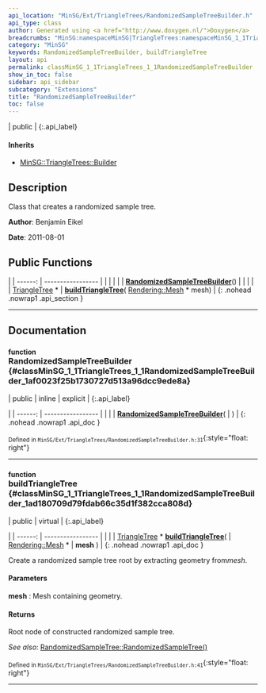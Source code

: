 ```yaml
---
api_location: "MinSG/Ext/TriangleTrees/RandomizedSampleTreeBuilder.h"
api_type: class
author: Generated using <a href="http://www.doxygen.nl/">Doxygen</a>
breadcrumbs: "MinSG:namespaceMinSG|TriangleTrees:namespaceMinSG_1_1TriangleTrees"
category: "MinSG"
keywords: RandomizedSampleTreeBuilder, buildTriangleTree
layout: api
permalink: classMinSG_1_1TriangleTrees_1_1RandomizedSampleTreeBuilder
show_in_toc: false
sidebar: api_sidebar
subcategory: "Extensions"
title: "RandomizedSampleTreeBuilder"
toc: false
---
```


| public |
{:.api_label}

#### Inherits

* [MinSG::TriangleTrees::Builder](classMinSG_1_1TriangleTrees_1_1Builder)


## Description



Class that creates a randomized sample tree.



**Author**: Benjamin Eikel



**Date**: 2011-08-01





## Public Functions

|
| ------: | ----------------- |
|  | |
|  | **[RandomizedSampleTreeBuilder](#classMinSG_1_1TriangleTrees_1_1RandomizedSampleTreeBuilder_1af0023f25b1730727d513a96dcc9ede8a)**() |
|  | |
| [TriangleTree](classMinSG_1_1TriangleTrees_1_1TriangleTree) * | **[buildTriangleTree](#classMinSG_1_1TriangleTrees_1_1RandomizedSampleTreeBuilder_1ad180709d79fdab66c35d1f382cca808d)**( [Rendering::Mesh](classRendering_1_1Mesh) * mesh) |
{: .nohead .nowrap1 .api_section }


-------------------------------------------------------------------

## Documentation

### <small>function</small><br/> RandomizedSampleTreeBuilder {#classMinSG_1_1TriangleTrees_1_1RandomizedSampleTreeBuilder_1af0023f25b1730727d513a96dcc9ede8a}

| public | inline | explicit |
{:.api_label}

|
| ------: | ----------------- |
|  |
|  **[RandomizedSampleTreeBuilder](#classMinSG_1_1TriangleTrees_1_1RandomizedSampleTreeBuilder_1af0023f25b1730727d513a96dcc9ede8a)**( |  ) |
{: .nohead .nowrap1 .api_doc }





<sub>Defined in `MinSG/Ext/TriangleTrees/RandomizedSampleTreeBuilder.h:31`</sub>{:style="float: right"}

-------------------------------------------------------------------

### <small>function</small><br/> buildTriangleTree {#classMinSG_1_1TriangleTrees_1_1RandomizedSampleTreeBuilder_1ad180709d79fdab66c35d1f382cca808d}

| public | virtual |
{:.api_label}

|
| ------: | ----------------- |
|  |
| [TriangleTree](classMinSG_1_1TriangleTrees_1_1TriangleTree) * **[buildTriangleTree](#classMinSG_1_1TriangleTrees_1_1RandomizedSampleTreeBuilder_1ad180709d79fdab66c35d1f382cca808d)**( |  [Rendering::Mesh](classRendering_1_1Mesh) * | **mesh** ) |
{: .nohead .nowrap1 .api_doc }



Create a randomized sample tree root by extracting geometry from*mesh*.


#### Parameters
**mesh**
:  Mesh containing geometry.




#### Returns
Root node of constructed randomized sample tree.



*See also*:  [RandomizedSampleTree::RandomizedSampleTree()](classMinSG_1_1TriangleTrees_1_1RandomizedSampleTree#classMinSG_1_1TriangleTrees_1_1RandomizedSampleTree_1a34f694a1b362fc6ef92315b08b214a9a) 





<sub>Defined in `MinSG/Ext/TriangleTrees/RandomizedSampleTreeBuilder.h:41`</sub>{:style="float: right"}

-------------------------------------------------------------------

